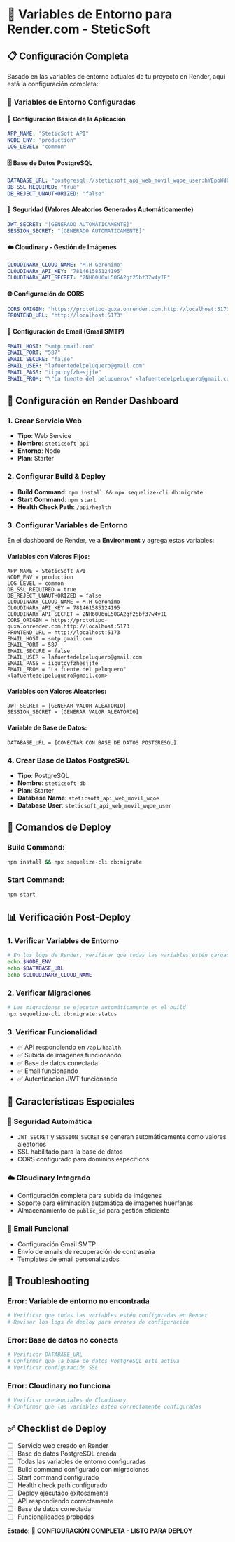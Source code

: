 # 🔧 Variables de Entorno para Render.com - SteticSoft

## 📋 Configuración Completa

Basado en las variables de entorno actuales de tu proyecto en Render, aquí está la configuración completa:

### 🎯 **Variables de Entorno Configuradas**

#### **📱 Configuración Básica de la Aplicación**
```yaml
APP_NAME: "SteticSoft API"
NODE_ENV: "production"
LOG_LEVEL: "common"
```

#### **🗄️ Base de Datos PostgreSQL**
```yaml
DATABASE_URL: "postgresql://steticsoft_api_web_movil_wqoe_user:hYEpoWd0uEFsbfNFD49f1wh2fdYZ15zQ@dpg-d007576x7bc72f75ega.oregon-postgres.render.com/steticsoft_api_web_movil_wqoe"
DB_SSL_REQUIRED: "true"
DB_REJECT_UNAUTHORIZED: "false"
```

#### **🔐 Seguridad (Valores Aleatorios Generados Automáticamente)**
```yaml
JWT_SECRET: "[GENERADO AUTOMÁTICAMENTE]"
SESSION_SECRET: "[GENERADO AUTOMÁTICAMENTE]"
```

#### **☁️ Cloudinary - Gestión de Imágenes**
```yaml
CLOUDINARY_CLOUD_NAME: "M.H Geronimo"
CLOUDINARY_API_KEY: "781461585124195"
CLOUDINARY_API_SECRET: "2NH60U6uL50GA2gf25bf37w4yIE"
```

#### **🌐 Configuración de CORS**
```yaml
CORS_ORIGIN: "https://prototipo-quxa.onrender.com,http://localhost:5173"
FRONTEND_URL: "http://localhost:5173"
```

#### **📧 Configuración de Email (Gmail SMTP)**
```yaml
EMAIL_HOST: "smtp.gmail.com"
EMAIL_PORT: "587"
EMAIL_SECURE: "false"
EMAIL_USER: "lafuentedelpeluquero@gmail.com"
EMAIL_PASS: "iigutoyfzhesjjfe"
EMAIL_FROM: "\"La fuente del peluquero\" <lafuentedelpeluquero@gmail.com>"
```

## 🚀 **Configuración en Render Dashboard**

### **1. Crear Servicio Web**
- **Tipo**: Web Service
- **Nombre**: `steticsoft-api`
- **Entorno**: Node
- **Plan**: Starter

### **2. Configurar Build & Deploy**
- **Build Command**: `npm install && npx sequelize-cli db:migrate`
- **Start Command**: `npm start`
- **Health Check Path**: `/api/health`

### **3. Configurar Variables de Entorno**

En el dashboard de Render, ve a **Environment** y agrega estas variables:

#### **Variables con Valores Fijos:**
```
APP_NAME = SteticSoft API
NODE_ENV = production
LOG_LEVEL = common
DB_SSL_REQUIRED = true
DB_REJECT_UNAUTHORIZED = false
CLOUDINARY_CLOUD_NAME = M.H Geronimo
CLOUDINARY_API_KEY = 781461585124195
CLOUDINARY_API_SECRET = 2NH60U6uL50GA2gf25bf37w4yIE
CORS_ORIGIN = https://prototipo-quxa.onrender.com,http://localhost:5173
FRONTEND_URL = http://localhost:5173
EMAIL_HOST = smtp.gmail.com
EMAIL_PORT = 587
EMAIL_SECURE = false
EMAIL_USER = lafuentedelpeluquero@gmail.com
EMAIL_PASS = iigutoyfzhesjjfe
EMAIL_FROM = "La fuente del peluquero" <lafuentedelpeluquero@gmail.com>
```

#### **Variables con Valores Aleatorios:**
```
JWT_SECRET = [GENERAR VALOR ALEATORIO]
SESSION_SECRET = [GENERAR VALOR ALEATORIO]
```

#### **Variable de Base de Datos:**
```
DATABASE_URL = [CONECTAR CON BASE DE DATOS POSTGRESQL]
```

### **4. Crear Base de Datos PostgreSQL**
- **Tipo**: PostgreSQL
- **Nombre**: `steticsoft-db`
- **Plan**: Starter
- **Database Name**: `steticsoft_api_web_movil_wqoe`
- **Database User**: `steticsoft_api_web_movil_wqoe_user`

## 🔧 **Comandos de Deploy**

### **Build Command:**
```bash
npm install && npx sequelize-cli db:migrate
```

### **Start Command:**
```bash
npm start
```

## 📊 **Verificación Post-Deploy**

### **1. Verificar Variables de Entorno**
```bash
# En los logs de Render, verificar que todas las variables estén cargadas
echo $NODE_ENV
echo $DATABASE_URL
echo $CLOUDINARY_CLOUD_NAME
```

### **2. Verificar Migraciones**
```bash
# Las migraciones se ejecutan automáticamente en el build
npx sequelize-cli db:migrate:status
```

### **3. Verificar Funcionalidad**
- ✅ API respondiendo en `/api/health`
- ✅ Subida de imágenes funcionando
- ✅ Base de datos conectada
- ✅ Email funcionando
- ✅ Autenticación JWT funcionando

## 🎯 **Características Especiales**

### **🔐 Seguridad Automática**
- `JWT_SECRET` y `SESSION_SECRET` se generan automáticamente como valores aleatorios
- SSL habilitado para la base de datos
- CORS configurado para dominios específicos

### **☁️ Cloudinary Integrado**
- Configuración completa para subida de imágenes
- Soporte para eliminación automática de imágenes huérfanas
- Almacenamiento de `public_id` para gestión eficiente

### **📧 Email Funcional**
- Configuración Gmail SMTP
- Envío de emails de recuperación de contraseña
- Templates de email personalizados

## 🚨 **Troubleshooting**

### **Error: Variable de entorno no encontrada**
```bash
# Verificar que todas las variables estén configuradas en Render
# Revisar los logs de deploy para errores de configuración
```

### **Error: Base de datos no conecta**
```bash
# Verificar DATABASE_URL
# Confirmar que la base de datos PostgreSQL esté activa
# Verificar configuración SSL
```

### **Error: Cloudinary no funciona**
```bash
# Verificar credenciales de Cloudinary
# Confirmar que las variables estén correctamente configuradas
```

## ✅ **Checklist de Deploy**

- [ ] Servicio web creado en Render
- [ ] Base de datos PostgreSQL creada
- [ ] Todas las variables de entorno configuradas
- [ ] Build command configurado con migraciones
- [ ] Start command configurado
- [ ] Health check path configurado
- [ ] Deploy ejecutado exitosamente
- [ ] API respondiendo correctamente
- [ ] Base de datos conectada
- [ ] Funcionalidades probadas

**Estado**: 🚀 **CONFIGURACIÓN COMPLETA - LISTO PARA DEPLOY**
